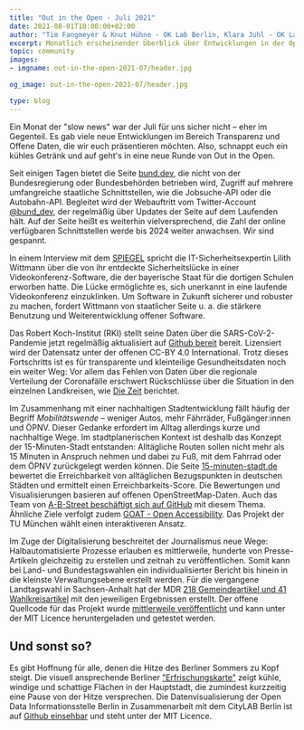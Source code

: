 ```yaml
---
title: "Out in the Open - Juli 2021"
date: 2021-08-01T10:00:00+02:00
author: "Tim Fangmeyer & Knut Hühne - OK Lab Berlin, Klara Juhl - OK Lab Osnabrück"
excerpt: Monatlich erscheinender Überblick über Entwicklungen in der Open Data and Civic Tech Szene
topic: community
images:
- imgname: out-in-the-open-2021-07/header.jpg

og_image: out-in-the-open-2021-07/header.jpg

type: blog
---
```

Ein Monat der "slow news" war der Juli für uns sicher nicht – eher im Gegenteil. Es gab viele neue Entwicklungen im Bereich Transparenz und Offene Daten, die wir euch präsentieren möchten. Also, schnappt euch ein kühles Getränk und auf geht's in eine neue Runde von Out in the Open.

Seit einigen Tagen bietet die Seite [bund.dev](https://bund.dev/), die nicht von der Bundesregierung oder Bundesbehörden betrieben wird, Zugriff auf mehrere umfangreiche staatliche Schnittstellen, wie die Jobsuche-API oder die Autobahn-API. Begleitet wird der Webauftritt vom Twitter-Account [@bund_dev](https://twitter.com/bund_dev), der regelmäßig über Updates der Seite auf dem Laufenden hält. Auf der Seite heißt es weiterhin vielversprechend, die Zahl der online verfügbaren Schnittstellen werde bis 2024 weiter anwachsen. Wir sind gespannt.

In einem Interview mit dem [SPIEGEL](https://www.spiegel.de/netzwelt/netzpolitik/unsichere-corona-software-start-ups-haben-andere-ziele-als-das-gemeinwohl-a-9cfadfe4-21a1-419f-9d2e-4fb96911840e) spricht die IT-Sicherheitsexpertin Lilith Wittmann über die von ihr entdeckte Sicherheitslücke in einer Videokonferenz-Software, die der bayerische Staat für die dortigen Schulen erworben hatte. Die Lücke ermöglichte es, sich unerkannt in eine laufende Videokonferenz einzuklinken. Um Software in Zukunft sicherer und robuster zu machen, fordert Wittmann von staatlicher Seite u. a. die stärkere Benutzung und Weiterentwicklung offener Software.

Das Robert Koch-Institut (RKI) stellt seine Daten über die SARS-CoV-2-Pandemie jetzt regelmäßig aktualisiert auf [Github bereit](https://github.com/robert-koch-institut/COVID-19-Impfungen_in_Deutschland) bereit. Lizensiert wird der Datensatz unter der offenen CC-BY 4.0 International. Trotz dieses Fortschritts ist es für transparente und kleinteilige Gesundheitsdaten noch ein weiter Weg: Vor allem das Fehlen von Daten über die regionale Verteilung der Coronafälle erschwert Rückschlüsse über die Situation in den einzelnen Landkreisen, wie [Die Zeit](https://https://www.zeit.de/gesundheit/2021-07/corona-inzidenz-infektionen-indikator-faelle-rki-jens-spahn) berichtet.

Im Zusammenhang mit einer nachhaltigen Stadtentwicklung fällt häufig der Begriff _Mobilitätswende_ – weniger Autos, mehr Fährräder, Fußgänger:innen und ÖPNV. Dieser Gedanke erfordert im Alltag allerdings kurze und nachhaltige Wege. Im stadtplanerischen Kontext ist deshalb das Konzept der 15-Minuten-Stadt entstanden: Alltägliche Routen sollen nicht mehr als 15 Minuten in Anspruch nehmen und dabei zu Fuß, mit dem Fahrrad oder dem ÖPNV zurückgelegt werden können. Die Seite [15-minuten-stadt.de](https://15-minuten-stadt.de/) bewertet die Erreichbarkeit von alltäglichen Bezugspunkten in deutschen Städten und ermittelt einen Erreichbarkeits-Score. Die Bewertungen und Visualisierungen basieren auf offenen OpenStreetMap-Daten. Auch das Team von [A-B-Street beschäftigt sich auf GitHub](https://github.com/a-b-street/abstreet/issues/393) mit diesem Thema. Ähnliche Ziele verfolgt zudem [GOAT - Open Accessibility](https://www.open-accessibility.org/). Das Projekt der TU München wählt einen interaktiveren Ansatz.

Im Zuge der Digitalisierung beschreitet der Journalismus neue Wege: Halbautomatisierte Prozesse erlauben es mittlerweile, hunderte von Presse-Artikeln gleichzeitig zu erstellen und zeitnah zu veröffentlichen. Somit kann bei Land- und Bundestagswahlen ein individualisierter Bericht bis hinein in die kleinste Verwaltungsebene erstellt werden. Für die vergangene Landtagswahl in Sachsen-Anhalt hat der MDR [218 Gemeindeartikel und 41 Wahlkreisartikel](https://www.mdr.de/nachrichten/sachsen-anhalt/landtagswahl/warum-wir-automatisierte-wahlberichte-fuer-gemeinden-und-wahlkreise-anbieten-100.html) mit den jeweiligen Ergebnissen erstellt. Der offene Quellcode für das Projekt wurde [mittlerweile veröffentlicht](https://www.mdr.de/nachrichten/sachsen-anhalt/landtagswahl/warum-wir-automatisierte-wahlberichte-fuer-gemeinden-und-wahlkreise-anbieten-100.html) und kann unter der MIT Licence heruntergeladen und getestet werden.

## Und sonst so?

Es gibt Hoffnung für alle, denen die Hitze des Berliner Sommers zu Kopf steigt. Die visuell ansprechende Berliner ["Erfrischungskarte"](https://erfrischungskarte.odis-berlin.de/) zeigt kühle, windige und schattige Flächen in der Hauptstadt, die zumindest kurzzeitig eine Pause von der Hitze versprechen. Die Datenvisualisierung der Open Data Informationsstelle Berlin in Zusammenarbeit mit dem CityLAB Berlin ist auf [Github einsehbar](https://github.com/technologiestiftung/erfrischungskarte-frontend/) und steht unter der MIT Licence.
